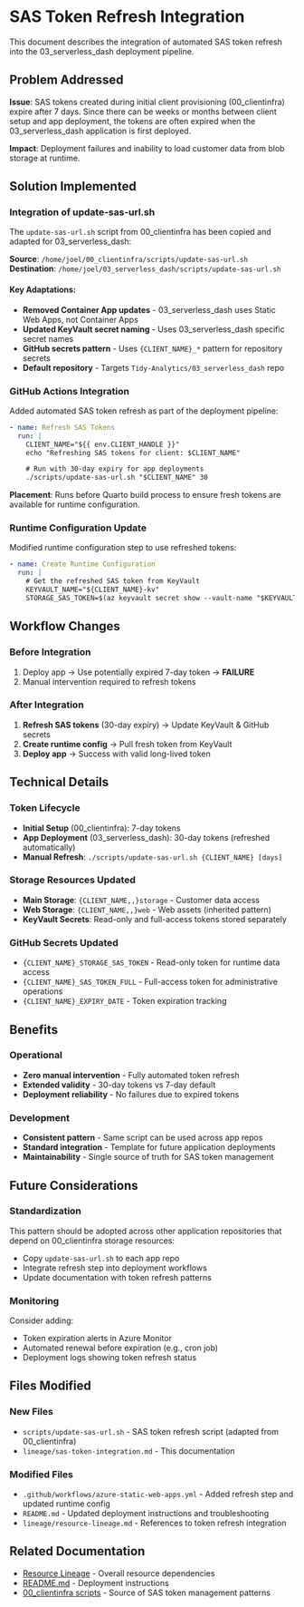 # SAS Token Refresh Integration

This document describes the integration of automated SAS token refresh into the 03_serverless_dash deployment pipeline.

## Problem Addressed

**Issue**: SAS tokens created during initial client provisioning (00_clientinfra) expire after 7 days. Since there can be weeks or months between client setup and app deployment, the tokens are often expired when the 03_serverless_dash application is first deployed.

**Impact**: Deployment failures and inability to load customer data from blob storage at runtime.

## Solution Implemented

### Integration of update-sas-url.sh

The `update-sas-url.sh` script from 00_clientinfra has been copied and adapted for 03_serverless_dash:

**Source**: `/home/joel/00_clientinfra/scripts/update-sas-url.sh`
**Destination**: `/home/joel/03_serverless_dash/scripts/update-sas-url.sh`

#### Key Adaptations:
- **Removed Container App updates** - 03_serverless_dash uses Static Web Apps, not Container Apps
- **Updated KeyVault secret naming** - Uses 03_serverless_dash specific secret names
- **GitHub secrets pattern** - Uses `{CLIENT_NAME}_*` pattern for repository secrets
- **Default repository** - Targets `Tidy-Analytics/03_serverless_dash` repo

### GitHub Actions Integration

Added automated SAS token refresh as part of the deployment pipeline:

```yaml
- name: Refresh SAS Tokens
  run: |
    CLIENT_NAME="${{ env.CLIENT_HANDLE }}"
    echo "Refreshing SAS tokens for client: $CLIENT_NAME"

    # Run with 30-day expiry for app deployments
    ./scripts/update-sas-url.sh "$CLIENT_NAME" 30
```

**Placement**: Runs before Quarto build process to ensure fresh tokens are available for runtime configuration.

### Runtime Configuration Update

Modified runtime configuration step to use refreshed tokens:

```yaml
- name: Create Runtime Configuration
  run: |
    # Get the refreshed SAS token from KeyVault
    KEYVAULT_NAME="${CLIENT_NAME}-kv"
    STORAGE_SAS_TOKEN=$(az keyvault secret show --vault-name "$KEYVAULT_NAME" --name "storage-sas-token" --query "value" -o tsv)
```

## Workflow Changes

### Before Integration
1. Deploy app → Use potentially expired 7-day token → **FAILURE**
2. Manual intervention required to refresh tokens

### After Integration
1. **Refresh SAS tokens** (30-day expiry) → Update KeyVault & GitHub secrets
2. **Create runtime config** → Pull fresh token from KeyVault
3. **Deploy app** → Success with valid long-lived token

## Technical Details

### Token Lifecycle
- **Initial Setup** (00_clientinfra): 7-day tokens
- **App Deployment** (03_serverless_dash): 30-day tokens (refreshed automatically)
- **Manual Refresh**: `./scripts/update-sas-url.sh {CLIENT_NAME} [days]`

### Storage Resources Updated
- **Main Storage**: `{CLIENT_NAME,,}storage` - Customer data access
- **Web Storage**: `{CLIENT_NAME,,}web` - Web assets (inherited pattern)
- **KeyVault Secrets**: Read-only and full-access tokens stored separately

### GitHub Secrets Updated
- `{CLIENT_NAME}_STORAGE_SAS_TOKEN` - Read-only token for runtime data access
- `{CLIENT_NAME}_SAS_TOKEN_FULL` - Full-access token for administrative operations
- `{CLIENT_NAME}_EXPIRY_DATE` - Token expiration tracking

## Benefits

### Operational
- **Zero manual intervention** - Fully automated token refresh
- **Extended validity** - 30-day tokens vs 7-day default
- **Deployment reliability** - No failures due to expired tokens

### Development
- **Consistent pattern** - Same script can be used across app repos
- **Standard integration** - Template for future application deployments
- **Maintainability** - Single source of truth for SAS token management

## Future Considerations

### Standardization
This pattern should be adopted across other application repositories that depend on 00_clientinfra storage resources:
- Copy `update-sas-url.sh` to each app repo
- Integrate refresh step into deployment workflows
- Update documentation with token refresh patterns

### Monitoring
Consider adding:
- Token expiration alerts in Azure Monitor
- Automated renewal before expiration (e.g., cron job)
- Deployment logs showing token refresh status

## Files Modified

### New Files
- `scripts/update-sas-url.sh` - SAS token refresh script (adapted from 00_clientinfra)
- `lineage/sas-token-integration.md` - This documentation

### Modified Files
- `.github/workflows/azure-static-web-apps.yml` - Added refresh step and updated runtime config
- `README.md` - Updated deployment instructions and troubleshooting
- `lineage/resource-lineage.md` - References to token refresh integration

## Related Documentation
- [Resource Lineage](./resource-lineage.md) - Overall resource dependencies
- [README.md](../README.md) - Deployment instructions
- [00_clientinfra scripts](../../00_clientinfra/scripts/) - Source of SAS token management patterns